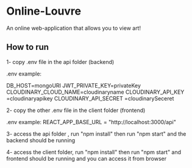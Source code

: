 # Online-Louvre
An online web-application that allows you to view art!

## How to run
1- copy .env file in the api folder (backend)

.env example:

DB_HOST=mongoURI
JWT_PRIVATE_KEY=privateKey
CLOUDINARY_CLOUD_NAME=cloudinaryname
CLOUDINARY_API_KEY =cloudinaryapikey
CLOUDINARY_API_SECRET =cloudinarySeceret


2- copy the other .env file in the client folder (frontend)
 
 .env example:
  REACT_APP_BASE_URL = "http://localhost:3000/api"
  
  
  
3- access the api folder , run "npm install"  then run "npm start" and the backend should be running


4- access the client folder, run "npm install" then run "npm start" and frontend should be running and you can access it from browser
